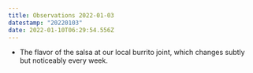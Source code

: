 ```yaml
---
title: Observations 2022-01-03
datestamp: "20220103"
date: 2022-01-10T06:29:54.556Z
---
```

- The flavor of the salsa at our local burrito joint, which changes subtly but noticeably every week.